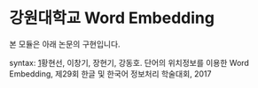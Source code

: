 강원대학교 Word Embedding
=====================

본 모듈은 아래 논문의 구현입니다.


syntax: [1](http://ocean.kisti.re.kr/IS_mvpopo213L.do?ResultTotalCNT=72&pageNo=2&pageSize=10&method=view&acnCn1=&poid=sighlt&kojic=OOGHAK&sVnc=y2017m10a&id=1&setId=&iTableId=&iDocId=&sFree=&pQuery=%28kojic%3AOOGHAK%29+AND+%28voliss_ctrl_no%3Ay2017m10a%29)황현선, 이창기, 장현기, 강동호. 단어의 위치정보를 이용한 Word Embedding, 제29회 한글 및 한국어 정보처리 학술대회, 2017